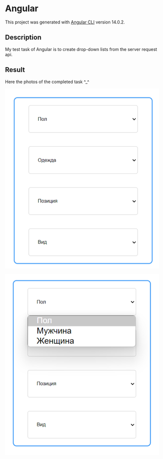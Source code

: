 # Angular

This project was generated with [Angular CLI](https://github.com/angular/angular-cli) version 14.0.2.

## Description

My test task of Angular is to create drop-down lists from the server request api.

## Result

Here the photos of the completed task ^_^

![1655909897785](image/README/1655909897785.png)

![1655909875422](image/README/1655909875422.png)
